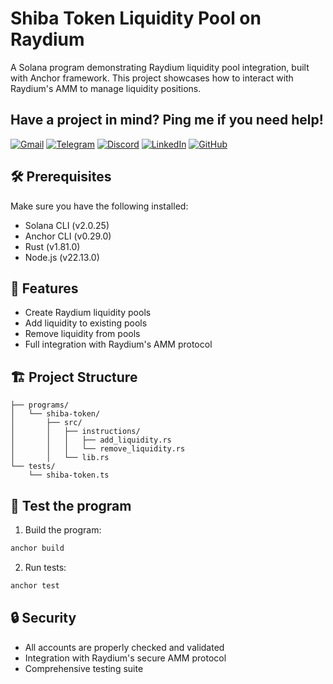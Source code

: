 # Shiba Token Liquidity Pool on Raydium

A Solana program demonstrating Raydium liquidity pool integration, built with Anchor framework. This project showcases how to interact with Raydium's AMM to manage liquidity positions.

## Have a project in mind? Ping me if you need help!

[![Gmail](https://img.shields.io/badge/Gmail-EA4335?style=for-the-badge&logo=gmail&logoColor=white)](mailto:cashblaze129@gmail.com)
[![Telegram](https://img.shields.io/badge/Telegram-0088cc?style=for-the-badge&logo=telegram&logoColor=white)](https://t.me/cashblaze127)
[![Discord](https://img.shields.io/badge/Discord-5865F2?style=for-the-badge&logo=discord&logoColor=white)](https://discordapp.com/users/965772784653443215)
[![LinkedIn](https://img.shields.io/badge/LinkedIn-0A66C2?style=for-the-badge&logo=linkedin&logoColor=white)](https://www.linkedin.com/in/legend-keyvel-alston)
[![GitHub](https://img.shields.io/badge/GitHub-181717?style=for-the-badge&logo=github&logoColor=white)](https://github.com/cashblaze127)

## 🛠 Prerequisites

Make sure you have the following installed:
- Solana CLI (v2.0.25)
- Anchor CLI (v0.29.0)
- Rust (v1.81.0)
- Node.js (v22.13.0)

## 🚀 Features

- Create Raydium liquidity pools
- Add liquidity to existing pools
- Remove liquidity from pools
- Full integration with Raydium's AMM protocol

## 🏗 Project Structure

```
├── programs/
│   └── shiba-token/
│       ├── src/
│       │   ├── instructions/
│       │   │   ├── add_liquidity.rs
│       │   │   └── remove_liquidity.rs
│       │   └── lib.rs
└── tests/
    └── shiba-token.ts
```

## 💫 Test the program

1. Build the program:
```bash
anchor build
```

2. Run tests:
```bash
anchor test
```

## 🔒 Security

- All accounts are properly checked and validated
- Integration with Raydium's secure AMM protocol
- Comprehensive testing suite
